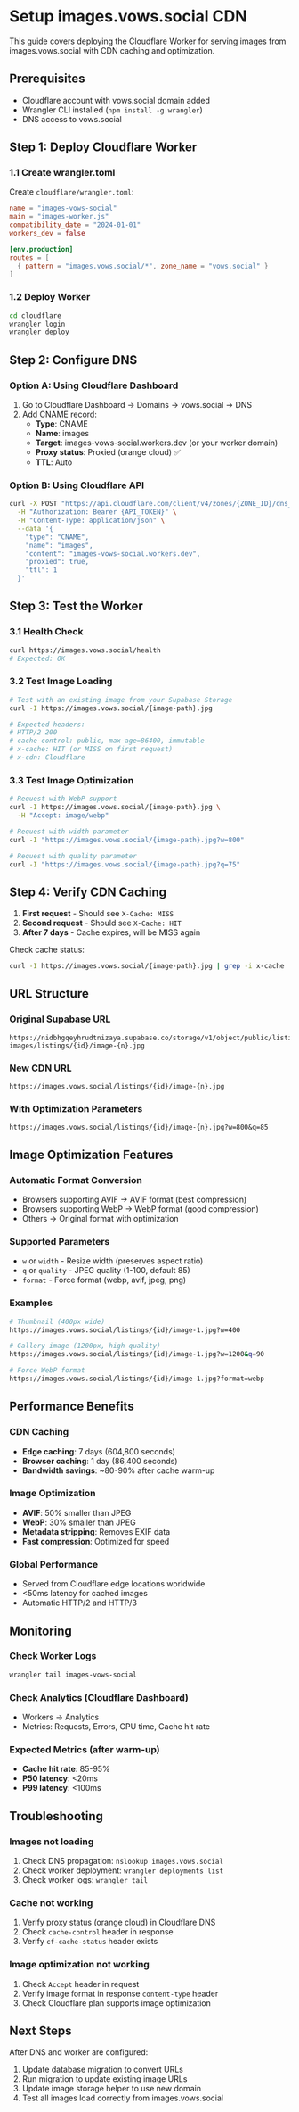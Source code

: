 # Setup images.vows.social CDN

This guide covers deploying the Cloudflare Worker for serving images from images.vows.social with CDN caching and optimization.

## Prerequisites

- Cloudflare account with vows.social domain added
- Wrangler CLI installed (`npm install -g wrangler`)
- DNS access to vows.social

## Step 1: Deploy Cloudflare Worker

### 1.1 Create wrangler.toml

Create `cloudflare/wrangler.toml`:

```toml
name = "images-vows-social"
main = "images-worker.js"
compatibility_date = "2024-01-01"
workers_dev = false

[env.production]
routes = [
  { pattern = "images.vows.social/*", zone_name = "vows.social" }
]
```

### 1.2 Deploy Worker

```bash
cd cloudflare
wrangler login
wrangler deploy
```

## Step 2: Configure DNS

### Option A: Using Cloudflare Dashboard

1. Go to Cloudflare Dashboard → Domains → vows.social → DNS
2. Add CNAME record:
   - **Type**: CNAME
   - **Name**: images
   - **Target**: images-vows-social.workers.dev (or your worker domain)
   - **Proxy status**: Proxied (orange cloud) ✅
   - **TTL**: Auto

### Option B: Using Cloudflare API

```bash
curl -X POST "https://api.cloudflare.com/client/v4/zones/{ZONE_ID}/dns_records" \
  -H "Authorization: Bearer {API_TOKEN}" \
  -H "Content-Type: application/json" \
  --data '{
    "type": "CNAME",
    "name": "images",
    "content": "images-vows-social.workers.dev",
    "proxied": true,
    "ttl": 1
  }'
```

## Step 3: Test the Worker

### 3.1 Health Check

```bash
curl https://images.vows.social/health
# Expected: OK
```

### 3.2 Test Image Loading

```bash
# Test with an existing image from your Supabase Storage
curl -I https://images.vows.social/{image-path}.jpg

# Expected headers:
# HTTP/2 200
# cache-control: public, max-age=86400, immutable
# x-cache: HIT (or MISS on first request)
# x-cdn: Cloudflare
```

### 3.3 Test Image Optimization

```bash
# Request with WebP support
curl -I https://images.vows.social/{image-path}.jpg \
  -H "Accept: image/webp"

# Request with width parameter
curl -I "https://images.vows.social/{image-path}.jpg?w=800"

# Request with quality parameter
curl -I "https://images.vows.social/{image-path}.jpg?q=75"
```

## Step 4: Verify CDN Caching

1. **First request** - Should see `X-Cache: MISS`
2. **Second request** - Should see `X-Cache: HIT`
3. **After 7 days** - Cache expires, will be MISS again

Check cache status:
```bash
curl -I https://images.vows.social/{image-path}.jpg | grep -i x-cache
```

## URL Structure

### Original Supabase URL
```
https://nidbhgqeyhrudtnizaya.supabase.co/storage/v1/object/public/listing-images/listings/{id}/image-{n}.jpg
```

### New CDN URL
```
https://images.vows.social/listings/{id}/image-{n}.jpg
```

### With Optimization Parameters
```
https://images.vows.social/listings/{id}/image-{n}.jpg?w=800&q=85
```

## Image Optimization Features

### Automatic Format Conversion
- Browsers supporting AVIF → AVIF format (best compression)
- Browsers supporting WebP → WebP format (good compression)
- Others → Original format with optimization

### Supported Parameters
- `w` or `width` - Resize width (preserves aspect ratio)
- `q` or `quality` - JPEG quality (1-100, default 85)
- `format` - Force format (webp, avif, jpeg, png)

### Examples
```bash
# Thumbnail (400px wide)
https://images.vows.social/listings/{id}/image-1.jpg?w=400

# Gallery image (1200px, high quality)
https://images.vows.social/listings/{id}/image-1.jpg?w=1200&q=90

# Force WebP format
https://images.vows.social/listings/{id}/image-1.jpg?format=webp
```

## Performance Benefits

### CDN Caching
- **Edge caching**: 7 days (604,800 seconds)
- **Browser caching**: 1 day (86,400 seconds)
- **Bandwidth savings**: ~80-90% after cache warm-up

### Image Optimization
- **AVIF**: 50% smaller than JPEG
- **WebP**: 30% smaller than JPEG
- **Metadata stripping**: Removes EXIF data
- **Fast compression**: Optimized for speed

### Global Performance
- Served from Cloudflare edge locations worldwide
- <50ms latency for cached images
- Automatic HTTP/2 and HTTP/3

## Monitoring

### Check Worker Logs
```bash
wrangler tail images-vows-social
```

### Check Analytics (Cloudflare Dashboard)
- Workers → Analytics
- Metrics: Requests, Errors, CPU time, Cache hit rate

### Expected Metrics (after warm-up)
- **Cache hit rate**: 85-95%
- **P50 latency**: <20ms
- **P99 latency**: <100ms

## Troubleshooting

### Images not loading
1. Check DNS propagation: `nslookup images.vows.social`
2. Check worker deployment: `wrangler deployments list`
3. Check worker logs: `wrangler tail`

### Cache not working
1. Verify proxy status (orange cloud) in Cloudflare DNS
2. Check `cache-control` header in response
3. Verify `cf-cache-status` header exists

### Image optimization not working
1. Check `Accept` header in request
2. Verify image format in response `content-type` header
3. Check Cloudflare plan supports image optimization

## Next Steps

After DNS and worker are configured:
1. Update database migration to convert URLs
2. Run migration to update existing image URLs
3. Update image storage helper to use new domain
4. Test all images load correctly from images.vows.social
